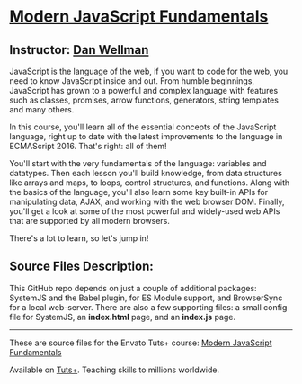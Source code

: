# [Modern JavaScript Fundamentals][published url]
## Instructor: [Dan Wellman][instructor url]


JavaScript is the language of the web, if you want to code for the web, you need to know JavaScript inside and out. From humble beginnings, JavaScript has grown to a powerful and complex language with features such as classes, promises, arrow functions, generators, string templates and many others.

In this course, you'll learn all of the essential concepts of the JavaScript language, right up to date with the latest improvements to the language in ECMAScript 2016. That's right: all of them!

You'll start with the very fundamentals of the language: variables and datatypes. Then each lesson you'll build knowledge, from data structures like arrays and maps, to loops, control structures, and functions. Along with the basics of the language, you'll also learn some key built-in APIs for manipulating data, AJAX, and working with the web browser DOM. Finally, you'll get a look at some of the most powerful and widely-used web APIs that are supported by all modern browsers.

There's a lot to learn, so let's jump in!

## Source Files Description:

This GitHub repo depends on just a couple of additional packages: SystemJS and the Babel plugin, for ES Module support, and BrowserSync for a local web-server. There are also a few supporting files: a small config file for SystemJS, an **index.html** page, and an **index.js** page.

------

These are source files for the Envato Tuts+ course: [Modern JavaScript Fundamentals][published url]

Available on [Tuts+](https://tutsplus.com). Teaching skills to millions worldwide.

[published url]: https://code.tutsplus.com/courses/modern-javascript-fundamentals
[instructor url]: https://tutsplus.com/authors/dan-wellman

